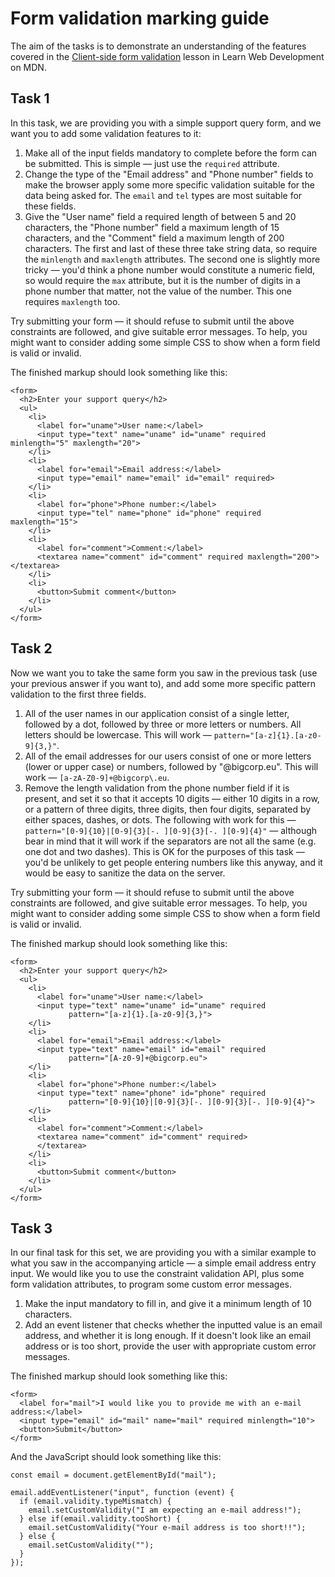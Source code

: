 # Form validation marking guide

The aim of the tasks is to demonstrate an understanding of the features covered in the [Client-side form validation](https://developer.mozilla.org/en-US/docs/Learn/Forms/Form_validation) lesson in Learn Web Development on MDN.

## Task 1

In this task, we are providing you with a simple support query form, and we want you to add some validation features to it:

1. Make all of the input fields mandatory to complete before the form can be submitted. This is simple — just use the `required` attribute.
2. Change the type of the "Email address" and "Phone number" fields to make the browser apply some more specific validation suitable for the data being asked for. The `email` and `tel` types are most suitable for these fields.
3. Give the "User name" field a required length of between 5 and 20 characters, the "Phone number" field a maximum length of 15 characters, and the "Comment" field a maximum length of 200 characters. The first and last of these three take string data, so require the `minlength` and `maxlength` attributes. The second one is slightly more tricky — you'd think a phone number would constitute a numeric field, so would require the `max` attribute, but  it is the number of digits in a phone number that matter, not the value of the number. This one requires `maxlength` too.

Try submitting your form — it should refuse to submit until the above constraints are followed, and give suitable error messages. To help, you might want to consider adding some simple CSS to show when a form field is valid or invalid.

The finished markup should look something like this:

```
<form>
  <h2>Enter your support query</h2>
  <ul>
    <li>
      <label for="uname">User name:</label>
      <input type="text" name="uname" id="uname" required minlength="5" maxlength="20">
    </li>
    <li>
      <label for="email">Email address:</label>
      <input type="email" name="email" id="email" required>
    </li>
    <li>
      <label for="phone">Phone number:</label>
      <input type="tel" name="phone" id="phone" required maxlength="15">
    </li>
    <li>
      <label for="comment">Comment:</label>
      <textarea name="comment" id="comment" required maxlength="200"></textarea>
    </li>
    <li>
      <button>Submit comment</button>
    </li>
  </ul>
</form>
```

## Task 2

Now we want you to take the same form you saw in the previous task (use your previous answer if you want to), and add some more specific pattern validation to the first three fields.

1. All of the user names in our application consist of a single letter, followed by a dot, followed by three or more letters or numbers. All letters should be lowercase. This will work — `pattern="[a-z]{1}.[a-z0-9]{3,}"`.
2. All of the email addresses for our users consist of one or more letters (lower or upper case) or numbers, followed by "@bigcorp.eu". This will work — `[a-zA-Z0-9]+@bigcorp\.eu`.
3. Remove the length validation from the phone number field if it is present, and set it so that it accepts 10 digits — either 10 digits in a row, or a pattern of three digits, three digits, then four digits, separated by either spaces, dashes, or dots. The following with work for this — `pattern="[0-9]{10}|[0-9]{3}[-. ][0-9]{3}[-. ][0-9]{4}"` — although bear in mind that it will work if the separators are not all the same (e.g. one dot and two dashes). This is OK for the purposes of this task — you'd be unlikely to get people entering numbers like this anyway, and it would be easy to sanitize the data on the server.

Try submitting your form — it should refuse to submit until the above constraints are followed, and give suitable error messages. To help, you might want to consider adding some simple CSS to show when a form field is valid or invalid.

The finished markup should look something like this:

```
<form>
  <h2>Enter your support query</h2>
  <ul>
    <li>
      <label for="uname">User name:</label>
      <input type="text" name="uname" id="uname" required
             pattern="[a-z]{1}.[a-z0-9]{3,}">
    </li>
    <li>
      <label for="email">Email address:</label>
      <input type="text" name="email" id="email" required
             pattern="[A-z0-9]+@bigcorp.eu">
    </li>
    <li>
      <label for="phone">Phone number:</label>
      <input type="text" name="phone" id="phone" required
             pattern="[0-9]{10}|[0-9]{3}[-. ][0-9]{3}[-. ][0-9]{4}">
    </li>
    <li>
      <label for="comment">Comment:</label>
      <textarea name="comment" id="comment" required>
      </textarea>
    </li>
    <li>
      <button>Submit comment</button>
    </li>
  </ul>
</form>
```

## Task 3

In our final task for this set, we are providing you with a similar example to what you saw in the accompanying article — a simple email address entry input. We would like you to use the constraint validation API, plus some form validation attributes, to program some custom error messages.

1. Make the input mandatory to fill in, and give it a minimum length of 10 characters. 
2. Add an event listener that checks whether the inputted value is an email address, and whether it is long enough. If it doesn't look like an email address or is too short, provide the user with appropriate custom error messages.

The finished markup should look something like this:

```
<form>
  <label for="mail">I would like you to provide me with an e-mail address:</label>
  <input type="email" id="mail" name="mail" required minlength="10">
  <button>Submit</button>
</form>
```

And the JavaScript should look something like this:

```
const email = document.getElementById("mail");

email.addEventListener("input", function (event) {
  if (email.validity.typeMismatch) {
    email.setCustomValidity("I am expecting an e-mail address!");
  } else if(email.validity.tooShort) {
    email.setCustomValidity("Your e-mail address is too short!!");
  } else {
    email.setCustomValidity("");
  }
});
```
